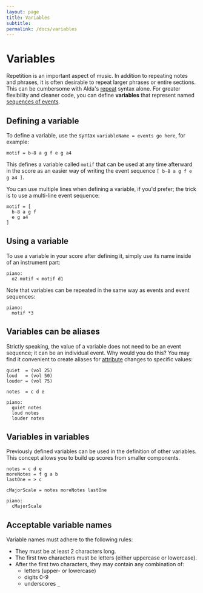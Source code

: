 ```yaml
---
layout: page
title: Variables
subtitle:
permalink: /docs/variables
---
```


# Variables

Repetition is an important aspect of music. In addition to repeating notes and phrases, it is often desirable to repeat larger phrases or entire sections. This can be cumbersome with Alda's [repeat](../docs/repeats) syntax alone. For greater flexibility and cleaner code, you can define **variables** that represent named [sequences of events](../docs/sequences).

## Defining a variable

To define a variable, use the syntax `variableName = events go here`, for example:

```
motif = b-8 a g f e g a4
```

This defines a variable called `motif` that can be used at any time afterward in the score as an easier way of writing the event sequence `[ b-8 a g f e g a4 ]`.

You can use multiple lines when defining a variable, if you'd prefer; the trick is to use a multi-line event sequence:

```
motif = [
  b-8 a g f
  e g a4
]
```

## Using a variable

To use a variable in your score after defining it, simply use its name inside of an instrument part:

```
piano:
  o2 motif < motif d1
```

Note that variables can be repeated in the same way as events and event sequences:

```
piano:
  motif *3
```

## Variables can be aliases

Strictly speaking, the value of a variable does not need to be an event sequence; it can be an individual event. Why would you do this? You may find it convenient to create aliases for [attribute](../docs/attributes) changes to specific values:

```
quiet  = (vol 25)
loud   = (vol 50)
louder = (vol 75)

notes  = c d e

piano:
  quiet notes
  loud notes
  louder notes
```

## Variables in variables

Previously defined variables can be used in the definition of other variables. This concept allows you to build up scores from smaller components.

```
notes = c d e
moreNotes = f g a b
lastOne = > c

cMajorScale = notes moreNotes lastOne

piano:
  cMajorScale
```

## Acceptable variable names

Variable names must adhere to the following rules:

* They must be at least 2 characters long.
* The first two characters must be letters (either uppercase or lowercase).
* After the first two characters, they may contain any combination of:
  * letters (upper- or lowercase)
  * digits 0-9
  * underscores `_`
